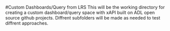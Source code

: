 #Custom Dashboards/Query from LRS
This will be the working directory for creating a custom dashboard/query space with xAPI built on ADL open source github projects.
Diffrent subfolders will be made as needed to test diffrent approaches.
